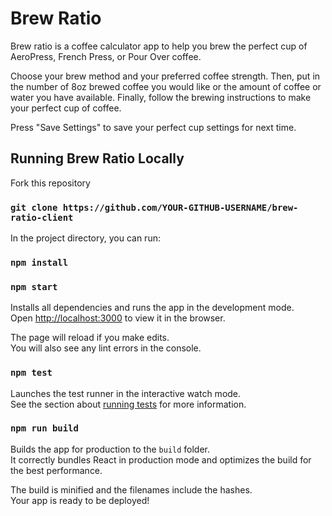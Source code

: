 # Brew Ratio

Brew ratio is a coffee calculator app to help you brew the perfect cup of AeroPress, French Press, or Pour Over coffee.  

Choose your brew method and your preferred coffee strength.  Then, put in the number of 8oz brewed coffee you would like or the amount of coffee or water you have available.  Finally, follow the brewing instructions to make your perfect cup of coffee.

Press "Save Settings" to save your perfect cup settings for next time.

## Running Brew Ratio Locally

Fork this repository

### `git clone https://github.com/YOUR-GITHUB-USERNAME/brew-ratio-client`

In the project directory, you can run:
### `npm install`
### `npm start`

Installs all dependencies and runs the app in the development mode.<br>
Open [http://localhost:3000](http://localhost:3000) to view it in the browser.

The page will reload if you make edits.<br>
You will also see any lint errors in the console.

### `npm test`

Launches the test runner in the interactive watch mode.<br>
See the section about [running tests](https://facebook.github.io/create-react-app/docs/running-tests) for more information.

### `npm run build`

Builds the app for production to the `build` folder.<br>
It correctly bundles React in production mode and optimizes the build for the best performance.

The build is minified and the filenames include the hashes.<br>
Your app is ready to be deployed!

